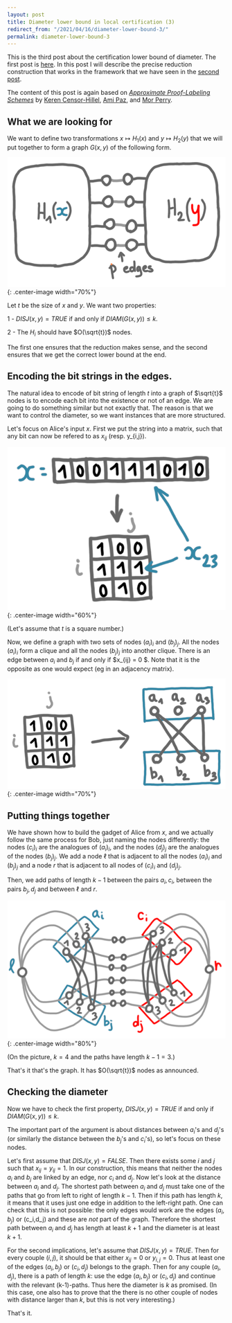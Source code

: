 ```yaml
---
layout: post
title: Diameter lower bound in local certification (3)
redirect_from: "/2021/04/16/diameter-lower-bound-3/"
permalink: diameter-lower-bound-3
---
```


This is the third post about the certification lower bound of diameter. 
The first post is [here](https://discrete-notes.github.io/diameter-lower-bound-1).
In this post I will describe the precise reduction construction that works 
in the framework that we have seen in the 
[second post](https://discrete-notes.github.io/diameter-lower-bound-2).

The content of this post is again based on *[Approximate Proof-Labeling Schemes](https://www.sciencedirect.com/science/article/abs/pii/S030439751830536X?via%3Dihub)* by 
[Keren Censor-Hillel](https://ckeren.net.technion.ac.il/), 
[Ami Paz](https://sites.google.com/view/amipaz/), and 
[Mor Perry](https://dblp.org/pid/176/8185.html).

## What we are looking for

We want to define two transformations $x \mapsto H_1(x)$ and 
$y \mapsto H_2(y)$ that we will put together to form a graph $G(x,y)$ of the 
following form.

![](../assets/graph-CC.png){: .center-image width="70%"}

Let $t$ be the size of $x$ and $y$.
We want two properties:

1 - $DISJ(x,y)=TRUE$ if and only if $DIAM(G(x,y))\leq k$.

2 - The $H_i$ should have $O(\sqrt{t})$ nodes.

The first one ensures that the reduction makes sense, and the second 
ensures that we get the correct lower bound at the end. 

## Encoding the bit strings in the edges.

The natural idea to encode of bit string of length $t$ into a graph of 
$\sqrt{t}$ nodes is to encode each bit into the existence or not of an 
edge.
We are going to do something similar but not exactly that. The reason is 
that we want to control the diameter, so we want instances that are more 
structured. 

Let's focus on Alice's input $x$.
First we put the string into a matrix, such that any bit can now be refered
to as $x_{ij}$ (resp. y_{i,j}). 

![](../assets/string-matrix.png){: .center-image width="60%"}

(Let's assume that $t$ is a square number.)

Now, we define a graph with two sets of nodes $(a_i)_i$ and $(b_j)_j$.
All the nodes $(a_i)_i$ form a clique and all the nodes $(b_j)_j$ into 
another clique. 
There is an edge between $a_i$ and $b_j$ if and only if $x_{ij} = 0 $. 
Note that it is the opposite as one would expect (eg in an adjacency 
matrix).

![](../assets/matrix-graph.png){: .center-image width="70%"}

## Putting things together

We have shown how to build the gadget of Alice from $x$, and we actually 
follow the same process for Bob, just naming the nodes differently: 
the nodes $(c_i)_i$ 
 are the analogues of $(a_i)_i$, and the nodes $(d_j)_j$  are the analogues 
 of the nodes $(b_j)_j$. 
We add a node $\ell$ that is adjacent to all the 
nodes $(a_i)_i$ and $(b_j)_j$ and a node $r$ that is adjacent to all nodes 
of $(c_i)_i$ and $(d_j)_j$. 
 
Then, we add paths of length $k-1$ between the pairs ${a_i,c_i}$, between 
the pairs ${b_j,d_j}$ and between $\ell$ and $r$.

![](../assets/gadget.png){: .center-image width="80%"}

(On the picture, $k=4$ and the paths have length $k-1=3$.)

That's it that's the graph. It has $O(\sqrt{t})$ nodes as announced. 

## Checking the diameter

Now we have to check the first property, $DISJ(x,y)=TRUE$ if and only 
if $DIAM(G(x,y))\leq k$. 

The important part of the argument is about distances between $a_i$'s
and $d_j$'s (or similarly the distance between the $b_j$'s and $c_i$'s), so 
let's focus on these nodes.
 
Let's first assume that $DISJ(x,y)=FALSE$. Then there exists some $i$ and 
$j$ such that $x_{ij}=y_{ij}=1$. In our construction, this means that 
neither the nodes $a_i$ and $b_j$ are linked by an edge, nor $c_i$ and $d_j$.
Now let's look at the distance between $a_i$ and $d_j$.
The shortest path between $a_i$ and $d_j$ must take one of the paths that 
go from left to right of length $k-1$. Then if this path has length $k$, it 
means that it uses just one edge in addition to the left-right path. 
One can check that this is not possible: the only edges would work are the 
edges $(a_i,b_j)$ or (c_i,d_j) and these are *not* part of the graph.
Therefore the shortest path between $a_i$ and $d_j$ has length at least 
$k+1$ and the diameter is at least $k+1$. 

For the second implications, let's assume that $DISJ(x,y)=TRUE$. 
Then for every couple $(i, j)$, it should be that either $x_{ij}=0$
or $y_{i,j}=0$. 
Thus at least one of the edges $(a_i,b_j)$ or $(c_i,d_j)$ belongs to the 
graph. 
Then for any couple $(a_i,d_j)$, there is a path of length $k$: use the 
edge $(a_i,b_j)$ or $(c_i,d_j)$ and continue with the relevant (k-1)-paths. 
Thus here the diameter is $k$ as promised. (In this case, one also has to 
prove that the there is no other couple 
of nodes with distance  larger than $k$, but this is not very interesting.)

That's it.



